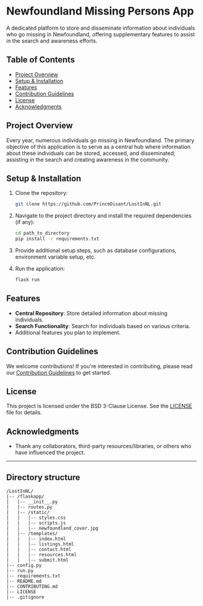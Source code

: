 # Newfoundland Missing Persons App

A dedicated platform to store and disseminate information about individuals who go missing in Newfoundland, offering supplementary features to assist in the search and awareness efforts.

## Table of Contents

- [Project Overview](#project-overview)
- [Setup & Installation](#setup--installation)
- [Features](#features)
- [Contribution Guidelines](#contribution-guidelines)
- [License](#license)
- [Acknowledgments](#acknowledgments)

## Project Overview

Every year, numerous individuals go missing in Newfoundland. The primary objective of this application is to serve as a central hub where information about these individuals can be stored, accessed, and disseminated; assisting in the search and creating awareness in the community.

## Setup & Installation

1. Clone the repository:

    ```bash
    git clone https://github.com/PrinceDisant/LostInNL.git
    ```

2. Navigate to the project directory and install the required dependencies (if any):

    ```bash
    cd path_to_directory
    pip install -r requirements.txt
    ```

3. Provide additional setup steps, such as database configurations, environment variable setup, etc.

4. Run the application:

    ```bash
    flask run
    ```

## Features

- **Central Repository**: Store detailed information about missing individuals.
- **Search Functionality**: Search for individuals based on various criteria.
- Additional features you plan to implement.

## Contribution Guidelines

We welcome contributions! If you're interested in contributing, please read our [Contribution Guidelines](CONTRIBUTING.md) to get started.

## License

This project is licensed under the BSD 3-Clause License. See the [LICENSE](LICENSE) file for details.

## Acknowledgments

- Thank any collaborators, third-party resources/libraries, or others who have influenced the project.

---

## Directory structure

```
/LostInNL/
|-- /flaskapp/
|   |-- __init__.py
|   |-- routes.py
|   |-- /static/
|   |   |-- styles.css
|   |   |-- scripts.js
|   |   |-- newfoundland_cover.jpg
|   |-- /templates/
|   |   |-- index.html
|   |   |-- listings.html
|   |   |-- contact.html
|   |   |-- resources.html
|   |   |-- submit.html
|-- config.py
|-- run.py
|-- requirements.txt
|-- README.md
|-- CONTRIBUTING.md
|-- LICENSE
|-- .gitignore
```
